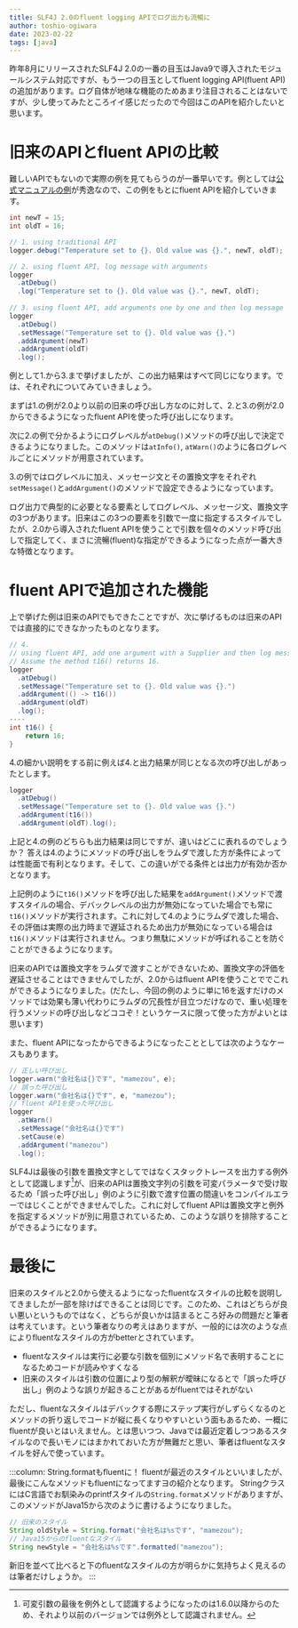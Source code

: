 ```yaml
---
title: SLF4J 2.0のfluent logging APIでログ出力も流暢に
author: toshio-ogiwara
date: 2023-02-22
tags: [java]
---
```

昨年8月にリリースされたSLF4J 2.0の一番の目玉はJava9で導入されたモジュールシステム対応ですが、もう一つの目玉としてfluent logging API(fluent API)の追加があります。ログ自体が地味な機能のためあまり注目されることはないですが、少し使ってみたところイイ感じだったので今回はこのAPIを紹介したいと思います。

# 旧来のAPIとfluent APIの比較
難しいAPIでもないので実際の例を見てもらうのが一番早いです。例としては[公式マニュアルの例](https://www.slf4j.org/manual.html#fluent)が秀逸なので、この例をもとにfluent APIを紹介していきます。

```java
int newT = 15;
int oldT = 16;

// 1. using traditional API
logger.debug("Temperature set to {}. Old value was {}.", newT, oldT);

// 2. using fluent API, log message with arguments
logger
  .atDebug()
  .log("Temperature set to {}. Old value was {}.", newT, oldT);
   
// 3. using fluent API, add arguments one by one and then log message
logger
  .atDebug()
  .setMessage("Temperature set to {}. Old value was {}.")
  .addArgument(newT)
  .addArgument(oldT)
  .log();
```

例として1.から3.まで挙げましたが、この出力結果はすべて同じになります。では、それぞれについてみていきましょう。

まずは1.の例が2.0より以前の旧来の呼び出し方なのに対して、2.と3.の例が2.0からできるようになったfluent APIを使った呼び出しになります。

次に2.の例で分かるようにログレベルが`atDebug()`メソッドの呼び出しで決定できるようになりました。このメソッドは`atInfo()`, `atWarn()`のように各ログレベルごとにメソッドが用意されています。

3.の例ではログレベルに加え、メッセージ文とその置換文字をそれぞれ`setMessage()`と`addArgument()`のメソッドで設定できるようになっています。

ログ出力で典型的に必要となる要素としてログレベル、メッセージ文、置換文字の3つがあります。旧来はこの3つの要素を引数で一度に指定するスタイルでしたが、2.0から導入されたfluent APIを使うことで引数を個々のメソッド呼び出しで指定してく、まさに流暢(fluent)な指定ができるようになった点が一番大きな特徴となります。


# fluent APIで追加された機能
上で挙げた例は旧来のAPIでもできたことですが、次に挙げるものは旧来のAPIでは直接的にできなかったものとなります。

```java
// 4.
// using fluent API, add one argument with a Supplier and then log message with one more argument.
// Assume the method t16() returns 16.
logger
  .atDebug()
  .setMessage("Temperature set to {}. Old value was {}.")
  .addArgument(() -> t16())
  .addArgument(oldT)
  .log();
----
int t16() {
    return 16;
}
```

4.の細かい説明をする前に例えば4.と出力結果が同じとなる次の呼び出しがあったとします。

```java
logger
  .atDebug()
  .setMessage("Temperature set to {}. Old value was {}.")
  .addArgument(t16())
  .addArgument(oldT).log();
```

上記と4.の例のどちらも出力結果は同じですが、違いはどこに表れるのでしょうか？
答えは4.のようにメソッドの呼び出しをラムダで渡した方が条件によっては性能面で有利となります。そして、この違いがでる条件とは出力が有効か否かとなります。

上記例のように`t16()`メソッドを呼び出した結果を`addArgument()`メソッドで渡すスタイルの場合、デバックレベルの出力が無効になっていた場合でも常に`t16()`メソッドが実行されます。これに対して4.のようにラムダで渡した場合、その評価は実際の出力時まで遅延されるため出力が無効になっている場合は`t16()`メソッドは実行されません。つまり無駄にメソッドが呼ばれることを防ぐことができるようになります。

旧来のAPIでは置換文字をラムダで渡すことができないため、置換文字の評価を遅延させることはできませんでしたが、2.0からはfluent APIを使うことででこれができるようになりました。(だたし、今回の例のように単に16を返すだけのメソッドでは効果も薄い代わりにラムダの冗長性が目立つだけなので、重い処理を行うメソッドの呼び出しなどココぞ！というケースに限って使った方がよいとは思います)

また、fluent APIになったからできるようになったこととしては次のようなケースもあります。

```java
// 正しい呼び出し
logger.warn("会社名は{}です", "mamezou", e);
// 誤った呼び出し
logger.warn("会社名は{}です", e, "mamezou");
// fluent APIを使った呼び出し
logger
  .atWarn()
  .setMessage("会社名は{}です")
  .setCause(e)
  .addArgument("mamezou")
  .log();
```

SLF4Jは最後の引数を置換文字としてではなくスタックトレースを出力する例外として認識します[^1]が、旧来のAPIは置換文字列の引数を可変パラメータで受け取るため「誤った呼び出し」例のように引数で渡す位置の間違いをコンパイルエラーではじくことができませんでした。これに対してfluent APIは置換文字と例外を指定するメソッドが別に用意されているため、このような誤りを排除することができるようになります。

[^1]: 可変引数の最後を例外として認識するようになったのは1.6.0以降からのため、それより以前のバージョンでは例外として認識されません。

# 最後に
旧来のスタイルと2.0から使えるようになったfluentなスタイルの比較を説明してきましたが一部を除けばできることは同じです。このため、これはどちらが良い悪いというものではなく、どちらが良いかは詰まるところ好みの問題だと筆者は考えています。という筆者なりの考えはありますが、一般的には次のような点によりfluentなスタイルの方がbetterとされています。

- fluentなスタイルは実行に必要な引数を個別にメソッド名で表明することになるためコードが読みやすくなる
- 旧来のスタイルは引数の位置により型の解釈が曖昧になるとで「誤った呼び出し」例のような誤りが起きることがあるがfluentではそれがない

ただし、fluentなスタイルはデバックする際にステップ実行がしずらくなるのとメソッドの折り返しでコードが縦に長くなりやすいという面もあるため、一概にfluentが良いとはいえません。とは思いつつ、Javaでは最近定着しつつあるスタイルなので長いモノにはまかれておいた方が無難だと思い、筆者はfluentなスタイルを好んで使っています。

:::column: String.formatもfluentに！
fluentが最近のスタイルといいましたが、最後にこんなメソッドもfluentになってますヨの紹介となります。
StringクラスにはC言語でお馴染みのprintfスタイルの`String.format`メソッドがありますが、このメソッドがJava15から次のように書けるようになりました。

```java
// 旧来のスタイル
String oldStyle = String.format("会社名は%sです", "mamezou");
// Java15からのfluentなスタイル
String newStyle = "会社名は%sです".formatted("mamezou");
```
新旧を並べて比べると下のfluentなスタイルの方が明らかに気持ちよく見えるのは筆者だけしょうか。
:::
